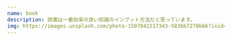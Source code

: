 ```yaml
---
name: book
description: 読書は一番効率の良い知識のインプット方法だと思っています。
img: https://images.unsplash.com/photo-1507842217343-583bb7270b66?ixid=MXwxMjA3fDB8MHxwaG90by1wYWdlfHx8fGVufDB8fHw%3D&ixlib=rb-1.2.1&auto=format&fit=crop&w=1153&q=80
---
```

